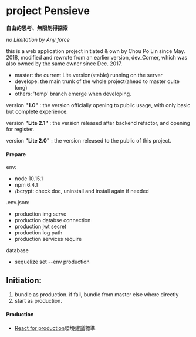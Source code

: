 # project Pensieve
__自由的思考、無限制得探索__

 _no Limitation by Any force_

this is a web application project initiated & own by Chou Po Lin since May. 2018, modified and rewrote from an earlier version, dev_Corner, which was also owned by the same owner since Dec. 2017.

- master: the current Lite version(stable) running on the server
- develope: the main trunk of the whole project(ahead to master quite long)
- others: 'temp' branch emerge when developing.

version __"1.0"__ : the version officially opening to public usage, with only basic but complete experience.

version __"Lite 2.1"__ : the version released after backend refactor, and opening for register.

version __"Lite 2.0"__ : the version released to the public of this project.

#### Prepare
env:
- node 10.15.1
- npm  6.4.1
- /bcrypt: check doc, uninstall and install again if needed

.env.json:
- production img serve
- production databse connection
- production jwt secret
- production log path
- production services require

database
- sequelize set --env production


## Initiation:
1. bundle as production. if fail, bundle from master else where directly
2. start as production.

#### Production
- [React for production](https://reactjs.org/docs/optimizing-performance.html#use-the-production-build)環境建議標準
